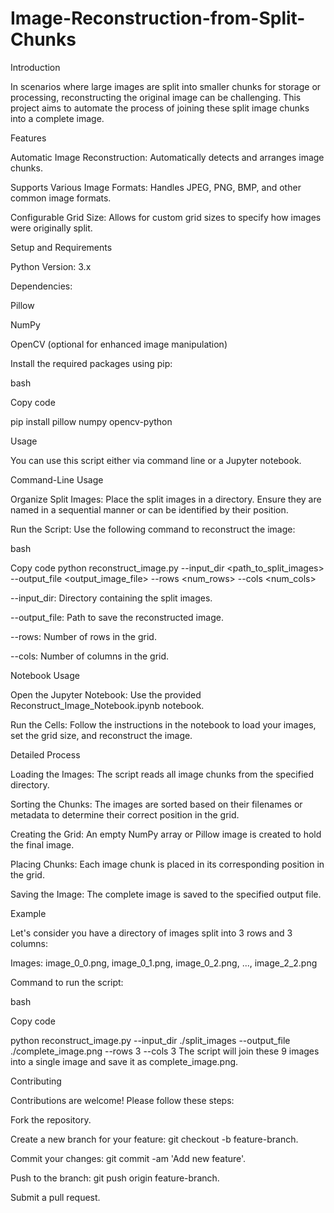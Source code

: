 # Image-Reconstruction-from-Split-Chunks


Introduction

In scenarios where large images are split into smaller chunks for storage or processing, reconstructing the original image can be challenging. This project aims to automate the process of joining these split image chunks into a complete image.

Features

Automatic Image Reconstruction: Automatically detects and arranges image chunks.

Supports Various Image Formats: Handles JPEG, PNG, BMP, and other common image formats.

Configurable Grid Size: Allows for custom grid sizes to specify how images were originally split.

Setup and Requirements

Python Version: 3.x

Dependencies:

Pillow

NumPy

OpenCV (optional for enhanced image manipulation)

Install the required packages using pip:

bash

Copy code

pip install pillow numpy opencv-python

Usage

You can use this script either via command line or a Jupyter notebook.

Command-Line Usage

Organize Split Images: Place the split images in a directory. Ensure they are named in a sequential manner or can be identified by their position.



Run the Script: Use the following command to reconstruct the image:




bash


Copy code
python reconstruct_image.py --input_dir <path_to_split_images> --output_file <output_image_file> --rows <num_rows> --cols <num_cols>

--input_dir: Directory containing the split images.


--output_file: Path to save the reconstructed image.

--rows: Number of rows in the grid.

--cols: Number of columns in the grid.

Notebook Usage

Open the Jupyter Notebook: Use the provided Reconstruct_Image_Notebook.ipynb notebook.



Run the Cells: Follow the instructions in the notebook to load your images, set the grid size, and reconstruct the image.



Detailed Process

Loading the Images: The script reads all image chunks from the specified directory.

Sorting the Chunks: The images are sorted based on their filenames or metadata to determine their correct position in the grid.

Creating the Grid: An empty NumPy array or Pillow image is created to hold the final image.

Placing Chunks: Each image chunk is placed in its corresponding position in the grid.

Saving the Image: The complete image is saved to the specified output file.

Example

Let's consider you have a directory of images split into 3 rows and 3 columns:






Images: image_0_0.png, image_0_1.png, image_0_2.png, ..., image_2_2.png



Command to run the script:



bash

Copy code

python reconstruct_image.py --input_dir ./split_images --output_file ./complete_image.png --rows 3 --cols 3
The script will join these 9 images into a single image and save it as complete_image.png.





Contributing

Contributions are welcome! Please follow these steps:



Fork the repository.

Create a new branch for your feature: git checkout -b feature-branch.

Commit your changes: git commit -am 'Add new feature'.

Push to the branch: git push origin feature-branch.

Submit a pull request.





